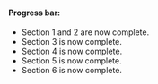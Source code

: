 #### Progress bar:

- Section 1 and 2 are now complete.
- Section 3 is now complete.
- Section 4 is now complete.
- Section 5 is now complete.
- Section 6 is now complete.
